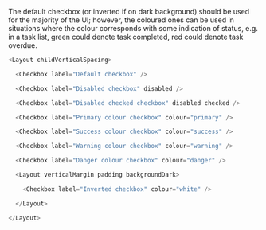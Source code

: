 The default checkbox (or inverted if on dark background) should be used for the majority of the UI; however, the coloured ones can be used in situations where the colour corresponds with some indication of status, e.g. in a task list, green could denote task completed, red could denote task overdue.

```js
<Layout childVerticalSpacing>

  <Checkbox label="Default checkbox" />

  <Checkbox label="Disabled checkbox" disabled />

  <Checkbox label="Disabled checked checkbox" disabled checked />

  <Checkbox label="Primary colour checkbox" colour="primary" />

  <Checkbox label="Success colour checkbox" colour="success" />

  <Checkbox label="Warning colour checkbox" colour="warning" />

  <Checkbox label="Danger colour checkbox" colour="danger" />

  <Layout verticalMargin padding backgroundDark>

    <Checkbox label="Inverted checkbox" colour="white" />

  </Layout>

</Layout>
```
